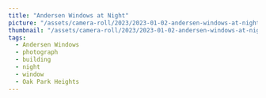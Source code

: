 ```yaml
---
title: "Andersen Windows at Night"
picture: "/assets/camera-roll/2023/2023-01-02-andersen-windows-at-night/20230102_041422888_iOS.jpg"
thumbnail: "/assets/camera-roll/2023/2023-01-02-andersen-windows-at-night/20230102_041422888_iOS-thumbnail.jpg"
tags:
  - Andersen Windows
  - photograph
  - building
  - night
  - window
  - Oak Park Heights
---
```

